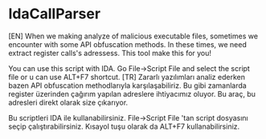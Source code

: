 # IdaCallParser
[EN]
When we making analyze of malicious executable files, sometimes we encounter with some API obfuscation methods.
In these times, we need extract register calls's adressess. This tool make this for you!

 You can use this script with IDA. Go File->Script File and select the script file or u can use 
 ALT+F7 shortcut.
[TR]
 Zararlı yazılımları analiz ederken bazen API obfuscation methodlarıyla karşılaşabiliriz. Bu 
 gibi zamanlarda register üzerinden çağırım yapılan adreslere ihtiyacımız oluyor. Bu araç, bu 
 adresleri direkt olarak size çıkarıyor.
 
  Bu scriptleri IDA ile kullanabilirsiniz. File->Script File 'tan script dosyasını seçip çalıştırabilirsiniz.
  Kısayol tuşu olarak da ALT+F7 kullanabilirsiniz.

